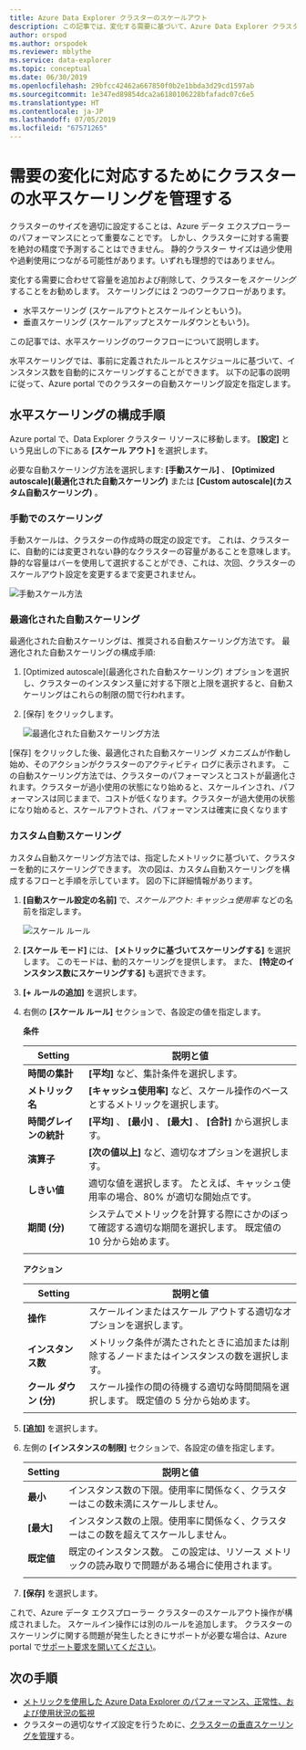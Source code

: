 ```yaml
---
title: Azure Data Explorer クラスターのスケールアウト
description: この記事では、変化する需要に基づいて、Azure Data Explorer クラスターをスケールアウトおよびスケールインする手順について説明します。
author: orspod
ms.author: orspodek
ms.reviewer: mblythe
ms.service: data-explorer
ms.topic: conceptual
ms.date: 06/30/2019
ms.openlocfilehash: 29bfcc42462a667850f0b2e1bbda3d29cd1597ab
ms.sourcegitcommit: 1e347ed89854dca2a6180106228bfafadc07c6e5
ms.translationtype: HT
ms.contentlocale: ja-JP
ms.lasthandoff: 07/05/2019
ms.locfileid: "67571265"
---
```

# <a name="manage-cluster-horizontal-scaling-to-accommodate-changing-demand"></a>需要の変化に対応するためにクラスターの水平スケーリングを管理する

クラスターのサイズを適切に設定することは、Azure データ エクスプローラーのパフォーマンスにとって重要なことです。 しかし、クラスターに対する需要を絶対の精度で予測することはできません。 静的クラスター サイズは過少使用や過剰使用につながる可能性があります。いずれも理想的ではありません。

変化する需要に合わせて容量を追加および削除して、クラスターを*スケーリング*することをお勧めします。 スケーリングには 2 つのワークフローがあります。 
* 水平スケーリング (スケールアウトとスケールインともいう)。
* 垂直スケーリング (スケールアップとスケールダウンともいう)。

この記事では、水平スケーリングのワークフローについて説明します。

水平スケーリングでは、事前に定義されたルールとスケジュールに基づいて、インスタンス数を自動的にスケーリングすることができます。 以下の記事の説明に従って、Azure portal でのクラスターの自動スケーリング設定を指定します。

## <a name="steps-to-configure-horizontal-scaling"></a>水平スケーリングの構成手順

Azure portal で、Data Explorer クラスター リソースに移動します。 **[設定]** という見出しの下にある **[スケール アウト]** を選択します。 

必要な自動スケーリング方法を選択します: **[手動スケール]** 、 **[Optimized autoscale]\(最適化された自動スケーリング\)** または **[Custom autoscale]\(カスタム自動スケーリング\)** 。

### <a name="manual-scale"></a>手動でのスケーリング

手動スケールは、クラスターの作成時の既定の設定です。 これは、クラスターに、自動的には変更されない静的なクラスターの容量があることを意味します。 静的な容量はバーを使用して選択することができ、これは、次回、クラスターのスケールアウト設定を変更するまで変更されません。

   ![手動スケール方法](media/manage-cluster-horizontal-scaling/manual-scale-method.png)

### <a name="optimized-autoscale"></a>最適化された自動スケーリング

最適化された自動スケーリングは、推奨される自動スケーリング方法です。 最適化された自動スケーリングの構成手順:

1. [Optimized autoscale]\(最適化された自動スケーリング\) オプションを選択し、クラスターのインスタンス量に対する下限と上限を選択すると、自動スケーリングはこれらの制限の間で行われます。
2. [保存] をクリックします。

   ![最適化された自動スケーリング方法](media/manage-cluster-horizontal-scaling/optimized-autoscale-method.png)

[保存] をクリックした後、最適化された自動スケーリング メカニズムが作動し始め、そのアクションがクラスターのアクティビティ ログに表示されます。 この自動スケーリング方法では、クラスターのパフォーマンスとコストが最適化されます。クラスターが過小使用の状態になり始めると、スケールインされ、パフォーマンスは同じままで、コストが低くなります。クラスターが過大使用の状態になり始めると、スケールアウトされ、パフォーマンスは確実に良くなります

### <a name="custom-autoscale"></a>カスタム自動スケーリング

カスタム自動スケーリング方法では、指定したメトリックに基づいて、クラスターを動的にスケーリングできます。 次の図は、カスタム自動スケーリングを構成するフローと手順を示しています。 図の下に詳細情報があります。

1. **[自動スケール設定の名前]** で、*スケールアウト: キャッシュ使用率* などの名前を指定します。 

   ![スケール ルール](media/manage-cluster-horizontal-scaling/custom-autoscale-method.png)

2. **[スケール モード]** には、 **[メトリックに基づいてスケーリングする]** を選択します。 このモードは、動的スケーリングを提供します。 また、 **[特定のインスタンス数にスケーリングする]** も選択できます。

3. **[+ ルールの追加]** を選択します。

4. 右側の **[スケール ルール]** セクションで、各設定の値を指定します。

    **条件**

    | Setting | 説明と値 |
    | --- | --- |
    | **時間の集計** | **[平均]** など、集計条件を選択します。 |
    | **メトリック名** | **[キャッシュ使用率]** など、スケール操作のベースとするメトリックを選択します。 |
    | **時間グレインの統計** | **[平均]** 、 **[最小]** 、 **[最大]** 、 **[合計]** から選択します。 |
    | **演算子** | **[次の値以上]** など、適切なオプションを選択します。 |
    | **しきい値** | 適切な値を選択します。 たとえば、キャッシュ使用率の場合、80% が適切な開始点です。 |
    | **期間 (分)** | システムでメトリックを計算する際にさかのぼって確認する適切な期間を選択します。 既定値の 10 分から始めます。 |
    |  |  |

    **アクション**

    | Setting | 説明と値 |
    | --- | --- |
    | **操作** | スケールインまたはスケール アウトする適切なオプションを選択します。 |
    | **インスタンス数** | メトリック条件が満たされたときに追加または削除するノードまたはインスタンスの数を選択します。 |
    | **クール ダウン (分)** | スケール操作の間の待機する適切な時間間隔を選択します。 既定値の 5 分から始めます。 |
    |  |  |

5. **[追加]** を選択します。

6. 左側の **[インスタンスの制限]** セクションで、各設定の値を指定します。

    | Setting | 説明と値 |
    | --- | --- |
    | **最小** | インスタンス数の下限。使用率に関係なく、クラスターはこの数未満にスケールしません。 |
    | **[最大]** | インスタンス数の上限。使用率に関係なく、クラスターはこの数を超えてスケールしません。 |
    | **既定値** | 既定のインスタンス数。 この設定は、リソース メトリックの読み取りで問題がある場合に使用されます。 |
    |  |  |

7. **[保存]** を選択します。

これで、Azure データ エクスプローラー クラスターのスケールアウト操作が構成されました。 スケールイン操作には別のルールを追加します。 クラスターのスケーリングに関する問題が発生したときにサポートが必要な場合は、Azure portal で[サポート要求を開いてください](https://portal.azure.com/#blade/Microsoft_Azure_Support/HelpAndSupportBlade/overview)。

## <a name="next-steps"></a>次の手順

* [メトリックを使用した Azure Data Explorer のパフォーマンス、正常性、および使用状況の監視](using-metrics.md)
* クラスターの適切なサイズ設定を行うために、[クラスターの垂直スケーリングを管理](manage-cluster-vertical-scaling.md)する。
